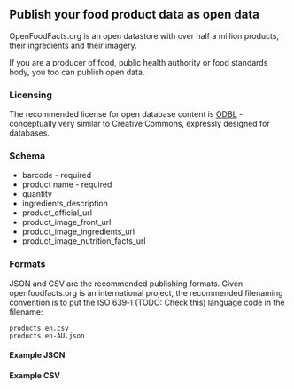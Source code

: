 ## Publish your food product data as open data

OpenFoodFacts.org is an open datastore with over half a million products, their ingredients and their imagery.

If you are a producer of food, public health authority or food standards body, you too can publish open data.

### Licensing

The recommended license for open database content is [ODBL](https://opendatacommons.org/licenses/odbl/) - conceptually very similar to Creative Commons, expressly designed for databases.

### Schema
 * barcode - required
 * product name - required
 * quantity
 * ingredients_description
 * product_official_url
 * product_image_front_url
 * product_image_ingredients_url
 * product_image_nutrition_facts_url

### Formats
JSON and CSV are the recommended publishing formats. Given openfoodfacts.org is an international project, the recommended filenaming convention is to put the ISO 639‑1 (TODO: Check this) language code in the filename:
```
products.en.csv
products.en-AU.json
```

#### Example JSON

#### Example CSV
